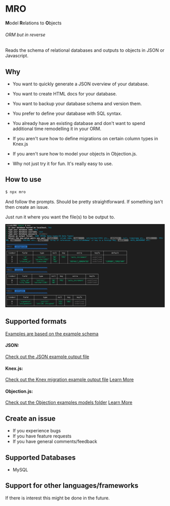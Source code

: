 # MRO

**M**odel **R**elations to **O**bjects

###### ORM but in reverse

Reads the schema of relational databases and outputs to objects in JSON or Javascript. 

## Why

- You want to quickly generate a JSON overview of your database.

- You want to create HTML docs for your database. 

- You want to backup your database schema and version them.

- You prefer to define your database with SQL syntax. 

- You already have an existing database and don't want to spend additional time remodelling it in your ORM.

- If you aren't sure how to define migrations on certain column types in Knex.js

- If you aren't sure how to model your objects in Objection.js.

- Why not just try it for fun. It's really easy to use. 

## How to use

```bash
$ npx mro
```

And follow the prompts. Should be pretty straightforward. If something isn't then create an issue. 

Just run it where you want the file(s) to be output to. 

![Cli Example](./examples/cli_example.png)

## Supported formats

[Examples are based on the example schema](/examples/example_schema.sql)

#### JSON:

[Check out the JSON example output file](/examples/jsonschema.json)

#### Knex.js: 

[Check out the Knex migration example output file](/examples/20210809039554_mro_migration.js) 
[Learn More](http://knexjs.org/#Migrations-API)

#### Objection.js: 

[Check out the Objection examples models folder](/examples/objection_models) 
[Learn More](https://vincit.github.io/objection.js/guide/models.html#examples)


## Create an issue

- If you experience bugs
- If you have feature requests 
- If you have general comments/feedback 

## Supported Databases

- MySQL

## Support for other languages/frameworks

If there is interest this might be done in the future.
